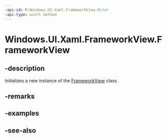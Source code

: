 ```yaml
---
-api-id: M:Windows.UI.Xaml.FrameworkView.#ctor
-api-type: winrt method
---
```


<!-- Method syntax
public FrameworkView()
-->

# Windows.UI.Xaml.FrameworkView.FrameworkView

## -description
Initializes a new instance of the [FrameworkView](frameworkview.md) class.


## -remarks

## -examples

## -see-also
